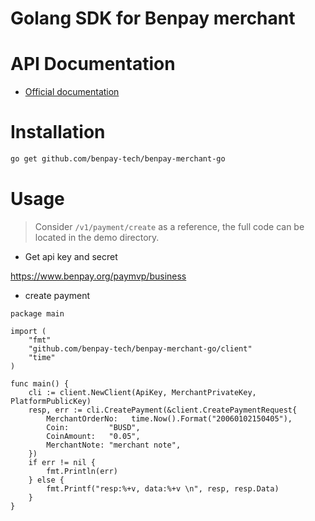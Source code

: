 # Golang SDK for Benpay merchant

# API Documentation
- [Official documentation](https://docs.benpay.org/BenPay/Doc/api_doc/)

# Installation

```bash
go get github.com/benpay-tech/benpay-merchant-go
```

# Usage
> Consider `/v1/payment/create` as a reference, the full code can be located in the demo directory.

* Get api key and secret

https://www.benpay.org/paymvp/business

* create payment

```golang
package main

import (
    "fmt"
    "github.com/benpay-tech/benpay-merchant-go/client"
    "time"
)

func main() {
    cli := client.NewClient(ApiKey, MerchantPrivateKey, PlatformPublicKey)
    resp, err := cli.CreatePayment(&client.CreatePaymentRequest{
        MerchantOrderNo:   time.Now().Format("20060102150405"),
        Coin:         "BUSD",
        CoinAmount:   "0.05",
        MerchantNote: "merchant note",
    })
    if err != nil {
        fmt.Println(err)
    } else {
        fmt.Printf("resp:%+v, data:%+v \n", resp, resp.Data)
    }
}
```
